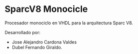 # SparcV8 Monocicle

  Procesador monociclo en VHDL para la arquitectura Sparc V8.
  
Desarrollado por:
- Jose Alejandro Cardona Valdes
- Dubel Fernando Giraldo.
  



